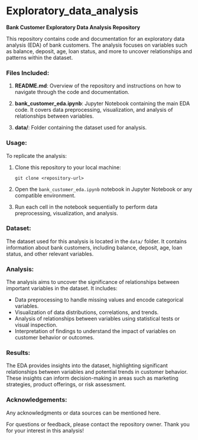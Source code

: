 # Exploratory_data_analysis
**Bank Customer Exploratory Data Analysis Repository**

This repository contains code and documentation for an exploratory data analysis (EDA) of bank customers. The analysis focuses on variables such as balance, deposit, age, loan status, and more to uncover relationships and patterns within the dataset.

### Files Included:

1. **README.md**: Overview of the repository and instructions on how to navigate through the code and documentation.

2. **bank_customer_eda.ipynb**: Jupyter Notebook containing the main EDA code. It covers data preprocessing, visualization, and analysis of relationships between variables.

3. **data/**: Folder containing the dataset used for analysis.

### Usage:

To replicate the analysis:

1. Clone this repository to your local machine:
   ```
   git clone <repository-url>
   ```

2. Open the `bank_customer_eda.ipynb` notebook in Jupyter Notebook or any compatible environment.

3. Run each cell in the notebook sequentially to perform data preprocessing, visualization, and analysis.

### Dataset:

The dataset used for this analysis is located in the `data/` folder. It contains information about bank customers, including balance, deposit, age, loan status, and other relevant variables.

### Analysis:

The analysis aims to uncover the significance of relationships between important variables in the dataset. It includes:

- Data preprocessing to handle missing values and encode categorical variables.
- Visualization of data distributions, correlations, and trends.
- Analysis of relationships between variables using statistical tests or visual inspection.
- Interpretation of findings to understand the impact of variables on customer behavior or outcomes.

### Results:

The EDA provides insights into the dataset, highlighting significant relationships between variables and potential trends in customer behavior. These insights can inform decision-making in areas such as marketing strategies, product offerings, or risk assessment.

### Acknowledgements:

Any acknowledgments or data sources can be mentioned here.

For questions or feedback, please contact the repository owner. Thank you for your interest in this analysis!
